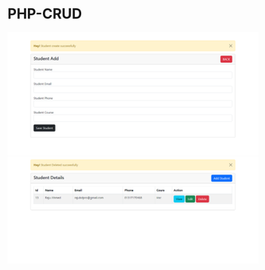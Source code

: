 # PHP-CRUD

<!-------Overview image------->

<img src="overview-2.png"/>
<img src="overview-1.png"/>
